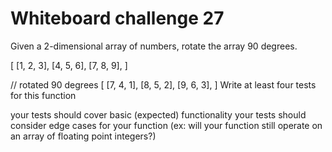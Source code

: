 # Whiteboard challenge 27

Given a 2-dimensional array of numbers, rotate the array 90 degrees.

[
  [1, 2, 3],
  [4, 5, 6],
  [7, 8, 9],
]

// rotated 90 degrees
[
  [7, 4, 1],
  [8, 5, 2],
  [9, 6, 3],
]
Write at least four tests for this function

your tests should cover basic (expected) functionality
your tests should consider edge cases for your function (ex: will your function still operate on an array of floating point integers?)

